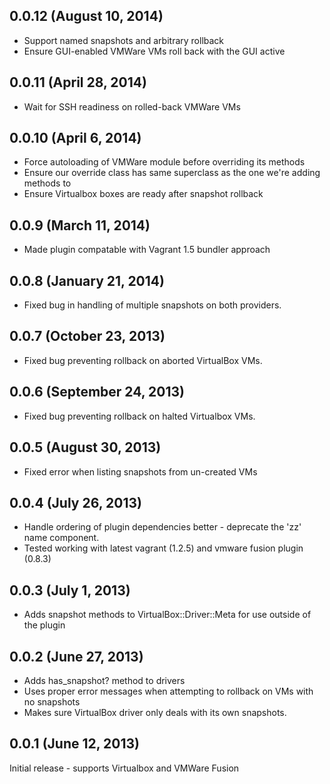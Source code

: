 ## 0.0.12 (August 10, 2014)

 - Support named snapshots and arbitrary rollback
 - Ensure GUI-enabled VMWare VMs roll back with the GUI active

## 0.0.11 (April 28, 2014)

 - Wait for SSH readiness on rolled-back VMWare VMs

## 0.0.10 (April 6, 2014)

 - Force autoloading of VMWare module before overriding its methods
 - Ensure our override class has same superclass as the one we're adding methods to
 - Ensure Virtualbox boxes are ready after snapshot rollback

## 0.0.9 (March 11, 2014)

 - Made plugin compatable with Vagrant 1.5 bundler approach

## 0.0.8 (January 21, 2014)

 - Fixed bug in handling of multiple snapshots on both providers.

## 0.0.7 (October 23, 2013)

 - Fixed bug preventing rollback on aborted VirtualBox VMs.

## 0.0.6 (September 24, 2013)

 - Fixed bug preventing rollback on halted Virtualbox VMs.

## 0.0.5 (August 30, 2013)

 - Fixed error when listing snapshots from un-created VMs

## 0.0.4 (July 26, 2013)

 - Handle ordering of plugin dependencies better - deprecate the 'zz' name component.
 - Tested working with latest vagrant (1.2.5) and vmware fusion plugin (0.8.3)

## 0.0.3 (July 1, 2013)

 - Adds snapshot methods to VirtualBox::Driver::Meta for use outside of
   the plugin

## 0.0.2 (June 27, 2013)

 - Adds has_snapshot? method to drivers
 - Uses proper error messages when attempting to rollback on VMs with no snapshots
 - Makes sure VirtualBox driver only deals with its own snapshots.

## 0.0.1 (June 12, 2013)

Initial release - supports Virtualbox and VMWare Fusion
